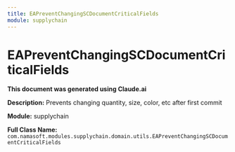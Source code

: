 ```yaml
---
title: EAPreventChangingSCDocumentCriticalFields
module: supplychain
---
```



<div class='entity-flows'>

# EAPreventChangingSCDocumentCriticalFields

**This document was generated using Claude.ai**

**Description:** Prevents changing quantity, size, color, etc after first commit

**Module:** supplychain

**Full Class Name:** `com.namasoft.modules.supplychain.domain.utils.EAPreventChangingSCDocumentCriticalFields`


</div>

